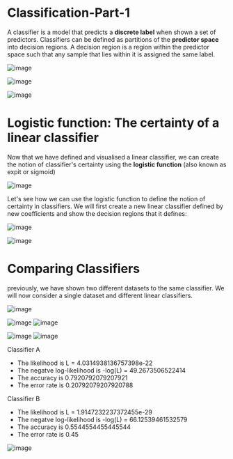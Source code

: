 # Classification-Part-1

A classifier is a model that predicts a **discrete label** when shown a set of predictors. Classifiers can be defined as partitions of the **predictor space** into decision regions. A decision region is a region within the predictor space such that any sample that lies within it is assigned the same label.

![image](https://user-images.githubusercontent.com/96924468/167103132-df03fe05-5e0a-4ad3-bcd8-9f9c45e16931.png)

![image](https://user-images.githubusercontent.com/96924468/167103182-62826ac3-5fd9-4306-a884-cf736b83e370.png)

![image](https://user-images.githubusercontent.com/96924468/167103250-a95e11f0-7c61-4661-bfea-2d6dab4213d9.png)
 
 # Logistic function: The certainty of a linear classifier
 
Now that we have defined and visualised a linear classifier, we can create the notion of classifier's certainty using the **logistic function** (also known as expit or sigmoid)

![image](https://user-images.githubusercontent.com/96924468/167103569-99b7635b-b63d-4ea8-a73a-503dd459cbfd.png)

Let's see how we can use the logistic function to define the notion of certainty in classifiers. We will first create a new linear classifier defined by new coefficients and show the decision regions that it defines:

![image](https://user-images.githubusercontent.com/96924468/167103817-a4a86cf1-232e-4a36-9004-a8955d1e883b.png)

![image](https://user-images.githubusercontent.com/96924468/167103899-d6ffe852-82f9-428f-823a-5f39a4a5062a.png)

# Comparing Classifiers

previously, we have shown two different datasets to the same classifier. We will now consider a single dataset and different linear classifiers. 

![image](https://user-images.githubusercontent.com/96924468/167104945-3ea8e06b-c739-4233-bb3f-c3217006edc7.png)

![image](https://user-images.githubusercontent.com/96924468/167105001-2a046bab-fa49-4aa7-b20f-9cd1b5eb4dbd.png)
![image](https://user-images.githubusercontent.com/96924468/167106958-28f03d57-2ad6-4d92-8344-bfb0449fb586.png)

![image](https://user-images.githubusercontent.com/96924468/167105085-33265031-f307-4d22-a95d-c1ebfdbd435b.png)
![image](https://user-images.githubusercontent.com/96924468/167106796-c100683f-f2b6-406d-981d-adb0afce710d.png)


Classifier A
* The likelihood is L = 4.0314938136757398e-22
* The negatve log-likelihood is -log(L) = 49.2673506522414
* The accuracy is 0.7920792079207921
* The error rate is 0.20792079207920788

Classifier B
* The likelihood is L = 1.9147232237372455e-29
* The negatve log-likelihood is -log(L) = 66.12539461532579
* The accuracy is 0.5544554455445544
* The error rate is 0.45

![image](https://user-images.githubusercontent.com/96924468/167106078-f07e4a16-fb2a-4d80-9c5c-29d2f66ab60f.png)
